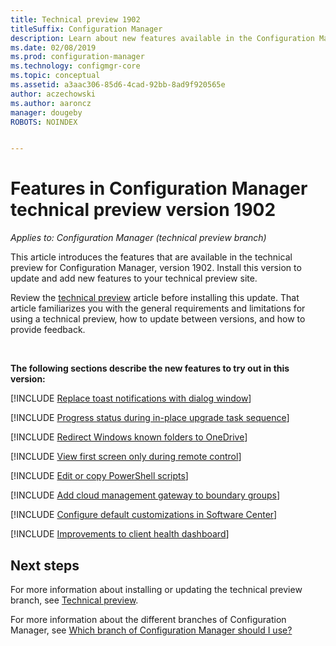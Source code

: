 ```yaml
---
title: Technical preview 1902
titleSuffix: Configuration Manager
description: Learn about new features available in the Configuration Manager technical preview branch version 1902.
ms.date: 02/08/2019
ms.prod: configuration-manager
ms.technology: configmgr-core
ms.topic: conceptual
ms.assetid: a3aac306-85d6-4cad-92bb-8ad9f920565e
author: aczechowski
ms.author: aaroncz
manager: dougeby
ROBOTS: NOINDEX


---
```


# Features in Configuration Manager technical preview version 1902

*Applies to: Configuration Manager (technical preview branch)*

This article introduces the features that are available in the technical preview for Configuration Manager, version 1902. Install this version to update and add new features to your technical preview site. 

Review the [technical preview](../technical-preview.md) article before installing this update. That article familiarizes you with the general requirements and limitations for using a technical preview, how to update between versions, and how to provide feedback.     


<!--  Known Issues Template
## Known issues 

[!INCLUDE [known issue title](includes/known-issue-bugid.md)]

-->



<br>

**The following sections describe the new features to try out in this version:**  

[!INCLUDE [Replace toast notifications with dialog window](includes/1902/3555947.md)]

[!INCLUDE [Progress status during in-place upgrade task sequence](includes/1902/3747129.md)]

[!INCLUDE [Redirect Windows known folders to OneDrive](includes/1902/3556021.md)]

[!INCLUDE [View first screen only during remote control](includes/1902/3231732.md)]

[!INCLUDE [Edit or copy PowerShell scripts](includes/1902/3705507.md)]

[!INCLUDE [Add cloud management gateway to boundary groups](includes/1902/3640932.md)]

[!INCLUDE [Configure default customizations in Software Center](includes/1902/3612112.md)]

[!INCLUDE [Improvements to client health dashboard](includes/1902/3599209.md)]



## Next steps

For more information about installing or updating the technical preview branch, see [Technical preview](../technical-preview.md).    

For more information about the different branches of Configuration Manager, see [Which branch of Configuration Manager should I use?](../../understand/which-branch-should-i-use.md)
